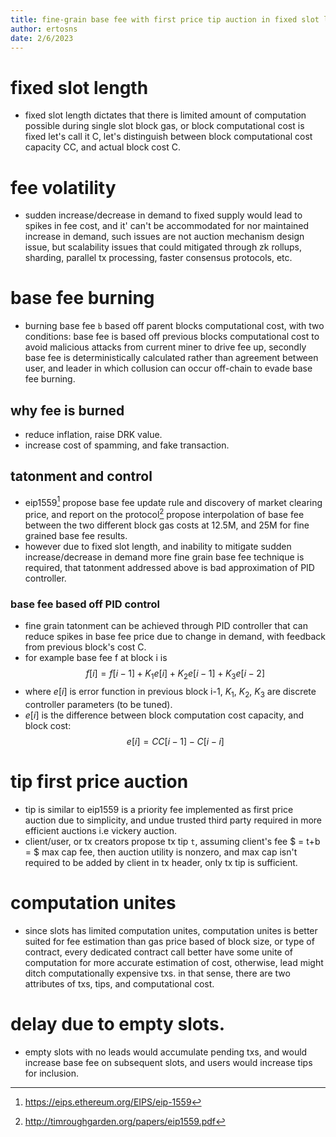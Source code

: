 ```yaml
---
title: fine-grain base fee with first price tip auction in fixed slot length.
author: ertosns
date: 2/6/2023
---
```


# fixed slot length
- fixed slot length dictates that there is limited amount of computation possible during single slot block gas, or block computational cost is fixed let's call it C, let's distinguish between block computational cost capacity CC, and actual block cost C.

# fee volatility
- sudden increase/decrease in demand to fixed supply would lead to spikes in fee cost, and it' can't be accommodated for nor maintained increase in demand, such issues are not auction mechanism design issue, but scalability issues that could mitigated through zk rollups, sharding, parallel tx processing, faster consensus protocols, etc.

# base fee burning
- burning base fee `b` based off parent blocks computational cost, with two conditions: base fee is based off previous blocks computational cost to avoid malicious attacks from current miner to drive fee up, secondly base fee is deterministically calculated rather than agreement between user, and leader in which collusion can occur off-chain to evade base fee burning.

## why fee is burned
- reduce inflation, raise DRK value.
- increase cost of spamming, and fake transaction.

## tatonment and control
- eip1559[^1] propose base fee update rule and discovery of market clearing price, and report on the protocol[^2] propose interpolation of base fee between the two different block gas costs at 12.5M, and 25M for fine grained base fee results.
- however due to fixed slot length, and inability to mitigate sudden increase/decrease in demand more fine grain base fee technique is required, that tatonment addressed above is bad approximation of PID controller.

### base fee based off PID control
- fine grain tatonment can be achieved through PID controller that can reduce spikes in base fee price due to change in demand, with feedback from previous block's cost C.
- for example base fee f at block i is $$ f[i] = f[i-1] + K_1e[i] + K_2 e[i-1] + K_3e[i-2] $$
- where $e[i]$ is error function in previous block i-1, $K_1$, $K_2$, $K_3$ are discrete controller parameters (to be tuned).
- $e[i]$ is the difference between block computation cost capacity, and block cost:
  $$ e[i] = CC[i-1] - C[i-i]$$

# tip first price auction
- tip is similar to eip1559 is a priority fee implemented as first price auction due to simplicity, and undue trusted third party required in more efficient auctions i.e vickery auction.
- client/user, or tx creators propose tx tip `t`, assuming client's fee $ = t+b = $ max cap fee, then auction utility is nonzero, and max cap isn't required to be added by client in tx header, only tx tip is sufficient.


# computation unites
- since slots has limited computation unites, computation unites is better suited for fee estimation than gas price based of block size, or type of contract, every dedicated contract call better have some unite of computation for more accurate estimation of cost, otherwise, lead might ditch computationally expensive txs. in that sense, there are two attributes of txs, tips, and computational cost.

# delay due to empty slots.
- empty slots with no leads would accumulate pending txs, and would increase base fee on subsequent slots, and users would increase tips for inclusion.

[^1]: https://eips.ethereum.org/EIPS/eip-1559
[^2]: http://timroughgarden.org/papers/eip1559.pdf
